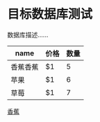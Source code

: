 # 目标数据库测试
数据库描述......

name | 价格 |  数量  
-|-|-
香蕉<a name="香蕉">香蕉</a> | $1 | 5 |
苹果 | $1 | 6 |
草莓 | $1 | 7 |





























































<a href="#香蕉">香蕉</a>
